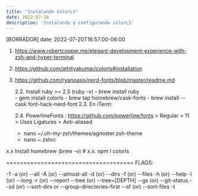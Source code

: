 ```yaml
---
title: "Instalando ColorLS"
date: 2022-07-20
description: 'Instalando y configurando colorLS'
---
```

[BORRADOR]
date: 2022-07-20T16:57:00-06:00


1. https://www.robertcooper.me/elegant-development-experience-with-zsh-and-hyper-terminal
2. https://github.com/athityakumar/colorls#installation
3. https://github.com/ryanoasis/nerd-fonts/blob/master/readme.md

	2.2. Install ruby >= 2.5 (ruby -v)
		- brew install ruby		
		- gem install colorls
		- brew tap homebrew/cask-fonts
		- brew install --cask font-hack-nerd-font
	2.3. En iTerm:
		

	2.4. PowerlineFonts :  https://github.com/powerline/fonts
		> Regular > 11 > Uses Ligatures > Anti-aliased
	  - nano ~/.oh-my-zsh/themes/agnoster.zsh-theme
	  - nano ~.zshrc
	


x.x Install homebrew (brew -v)
	# x.x. npm I colorls
	


=====================================
FLAGS:

-1
-a (or) --all
-A (or) --almost-all
-d (or) --dirs
-f (or) --files
-h (or) --help
-l (or) --long
-r (or) --report
--tree (or) --tree=[DEPTH]
--gs (or) --git-status
--sd (or) --sort-dirs or --group-directories-first
--sf (or) --sort-files
-t